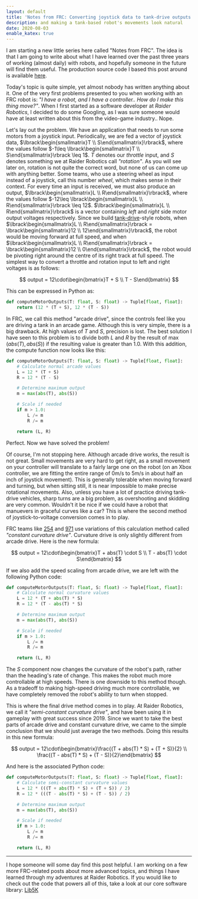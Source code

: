 ```yaml
---
layout: default
title: 'Notes from FRC: Converting joystick data to tank-drive outputs'
description: and making a tank-based robot's movements look natural
date: 2020-08-03
enable_katex: true
---
```


I am starting a new little series here called "Notes from FRC". The idea is that I am going to write about what I have learned over the past three years of working (almost daily) with robots, and hopefully someone in the future will find them useful. The production source code I based this post around is available [here](https://github.com/frc5024/lib5k/blob/cd8ad407146b514cf857c1d8ac82ac8f3067812b/common_drive/src/main/java/io/github/frc5024/common_drive/calculation/DifferentialDriveCalculation.java).

Today's topic is quite simple, yet almost nobody has written anything about it. One of the very first problems presented to you when working with an FRC robot is: *"I have a robot, and I have a controller.. How do I make this thing move?"*. When I first started as a software developer at *Raider Robotics*, I decided to do some Googling, as I was sure someone would have at least written about this from the video-game industry.. Nope.

Let's lay out the problem. We have an application that needs to run some motors from a joystick input. Periodically, we are fed a vector of joystick data, $\lbrack\begin{smallmatrix}T \\ S\end{smallmatrix}\rbrack$, where the values follow $-1\leq \lbrack\begin{smallmatrix}T \\ S\end{smallmatrix}\rbrack \leq 1$. $T$ denotes our *throttle* input, and $S$ denotes something we at Raider Robotics call *"rotation"*. As you will see later on, rotation is not quite the correct word, but none of us can come up with anything better. Some teams, who use a steering wheel as input instead of a joystick, call this number *wheel*, which makes sense in their context. For every time an input is received, we must also produce an output, $\lbrack\begin{smallmatrix}L \\ R\end{smallmatrix}\rbrack$, where the values follow $-12\leq \lbrack\begin{smallmatrix}L \\ R\end{smallmatrix}\rbrack \leq 12$. $\lbrack\begin{smallmatrix}L \\ R\end{smallmatrix}\rbrack$ is a vector containing *left* and *right* side motor output voltages respectively. Since we build [tank-drive](https://en.wikipedia.org/wiki/Tank_steering_systems)-style robots, when $\lbrack\begin{smallmatrix}L \\ R\end{smallmatrix}\rbrack = \lbrack\begin{smallmatrix}12 \\ 12\end{smallmatrix}\rbrack$, the robot would be moving forward at full speed, and when $\lbrack\begin{smallmatrix}L \\ R\end{smallmatrix}\rbrack = \lbrack\begin{smallmatrix}12 \\ 0\end{smallmatrix}\rbrack$, the robot would be pivoting right around the centre of its right track at full speed. The simplest way to convert a throttle and rotation input to left and right voltages is as follows:

$$
output = 12\cdot\begin{bmatrix}T + S \\ T - S\end{bmatrix} 
$$

This can be expressed in Python as:

```python
def computeMotorOutputs(T: float, S: float) -> Tuple[float, float]: 
    return (12 * (T + S), 12 * (T - S))
```

In FRC, we call this method "arcade drive", since the controls feel like you are driving a tank in an arcade game. Although this is very simple, there is a big drawback. At high values of $T$ and $S$, precision is lost. The best solution I have seen to this problem is to divide both $L$ and $R$ by the result of $\max(abs(T), abs(S))$ if the resulting value is greater than $1.0$. With this addition, the compute function now looks like this:

```python
def computeMotorOutputs(T: float, S: float) -> Tuple[float, float]: 
    # Calculate normal arcade values
    L = 12 * (T + S)
    R = 12 * (T - S)

    # Determine maximum output
    m = max(abs(T), abs(S))

    # Scale if needed
    if m > 1.0:
        L /= m
        R /= m

    return (L, R)
```

Perfect. Now we have solved the problem!

Of course, I'm not stopping here. Although arcade drive works, the result is not great. Small movements are very hard to get right, as a small movement on your controller will translate to a fairly large one on the robot (on an Xbox controller, we are fitting the entire range of 0m/s to 5m/s in about half an inch of joystick movement). This is generally tolerable when moving forward and turning, but when sitting still, it is near impossible to make precise rotational movements. Also, unless you have a lot of practice driving tank-drive vehicles, sharp turns are a big problem, as overshooting and skidding are very common. Wouldn't it be nice if we could have a robot that manuevers in graceful curves like a car? This is where the second method of joystick-to-voltage conversion comes in to play.

FRC teams like [254](https://www.team254.com/) and [971](https://frc971.org/) use variations of this calculation method called *"constant curvature drive"*. Curvature drive is only slightly different from arcade drive. Here is the new formula:

$$
output = 12\cdot\begin{bmatrix}T + abs(T) \cdot S \\ T - abs(T) \cdot S\end{bmatrix}
$$

If we also add the speed scaling from arcade drive, we are left with the following Python code:

```python
def computeMotorOutputs(T: float, S: float) -> Tuple[float, float]:
    # Calculate normal curvature values
    L = 12 * (T + abs(T) * S)
    R = 12 * (T - abs(T) * S)

    # Determine maximum output
    m = max(abs(T), abs(S))

    # Scale if needed
    if m > 1.0:
        L /= m
        R /= m

    return (L, R)
```

The $S$ component now changes the curvature of the robot's path, rather than the heading's rate of change. This makes the robot much more controllable at high speeds. There is one downside to this method though. As a tradeoff to making high-speed driving much more controllable, we have completely removed the robot's ability to turn when stopped. 

This is where the final drive method comes in to play. At Raider Robotics, we call it *"semi-constant curvature drive"*, and have been using it in gameplay with great success since 2019. Since we want to take the best parts of arcade drive and constant curvature drive, we came to the simple conclusion that we should just average the two methods. Doing this results in this new formula:

$$
output = 12\cdot\begin{bmatrix}\frac{(T + abs(T) * S) + (T + S)}{2} \\ \frac{(T - abs(T) * S) + (T - S)}{2}\end{bmatrix}
$$

And here is the associated Python code:


```python
def computeMotorOutputs(T: float, S: float) -> Tuple[float, float]:
    # Calculate semi-constant curvature values
    L = 12 * (((T + abs(T) * S) + (T + S)) / 2)
    R = 12 * (((T - abs(T) * S) + (T - S)) / 2)

    # Determine maximum output
    m = max(abs(T), abs(S))

    # Scale if needed
    if m > 1.0:
        L /= m
        R /= m

    return (L, R)
```

---

I hope someone will some day find this post helpful. I am working on a few more FRC-related posts about more advanced topics, and things I have learned through my adventures at Raider Robotics. If you would like to check out the code that powers all of this, take a look at our core software library: [Lib5K](https://github.com/frc5024/lib5k)
